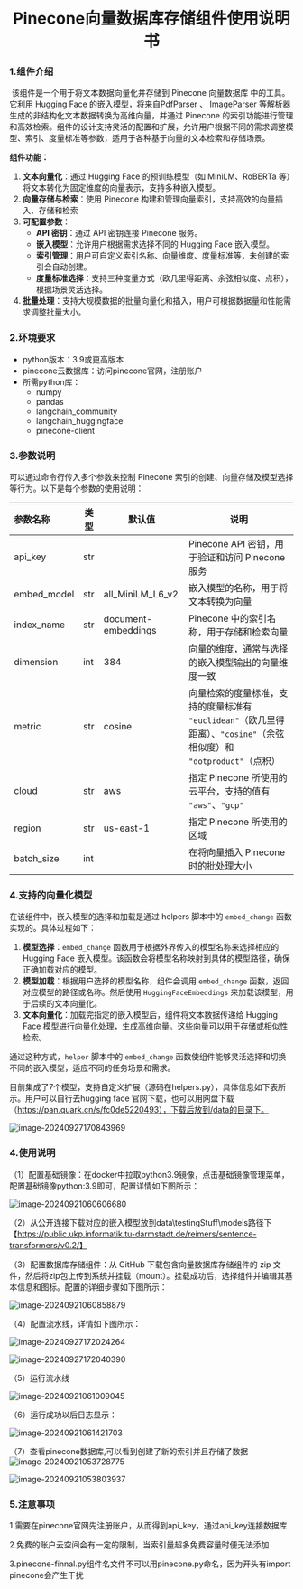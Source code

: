 # <center>Pinecone向量数据库存储组件使用说明书



### 1.组件介绍

​		该组件是一个用于将文本数据向量化并存储到 Pinecone 向量数据库 中的工具。它利用 Hugging Face 的嵌入模型，将来自PdfParser 、 ImageParser 等解析器⽣成的非结构化文本数据转换为高维向量，并通过 Pinecone 的索引功能进行管理和高效检索。组件的设计支持灵活的配置和扩展，允许用户根据不同的需求调整模型、索引、度量标准等参数，适用于各种基于向量的文本检索和存储场景。

**组件功能：**

1. **文本向量化**：通过 Hugging Face 的预训练模型（如 MiniLM、RoBERTa 等）将文本转化为固定维度的向量表示，支持多种嵌入模型。
2. **向量存储与检索**：使用 Pinecone 构建和管理向量索引，支持高效的向量插入、存储和检索
3. **可配置参数**：
   - **API 密钥**：通过 API 密钥连接 Pinecone 服务。
   - **嵌入模型**：允许用户根据需求选择不同的 Hugging Face 嵌入模型。
   - **索引管理**：用户可自定义索引名称、向量维度、度量标准等，未创建的索引会自动创建。
   - **度量标准选择**：支持三种度量方式（欧几里得距离、余弦相似度、点积），根据场景灵活选择。
4. **批量处理**：支持大规模数据的批量向量化和插入，用户可根据数据量和性能需求调整批量大小。

### 2.环境要求

- python版本：3.9或更高版本
- pinecone云数据库：访问pinecone官网，注册账户
- 所需python库：
  - numpy
  - pandas
  - langchain_community
  - langchain_huggingface
  - pinecone-client

### 3.参数说明

可以通过命令行传入多个参数来控制 Pinecone 索引的创建、向量存储及模型选择等行为。以下是每个参数的使用说明：

| 参数名称    | 类型 | 默认值              | 说明                                                         |
| :---------- | ---- | ------------------- | ------------------------------------------------------------ |
| api_key     | str  |                     | Pinecone API 密钥，用于验证和访问 Pinecone 服务              |
| embed_model | str  | all_MiniLM_L6_v2    | 嵌入模型的名称，用于将文本转换为向量                         |
| index_name  | str  | document-embeddings | Pinecone 中的索引名称，用于存储和检索向量                    |
| dimension   | int  | 384                 | 向量的维度，通常与选择的嵌入模型输出的向量维度一致           |
| metric      | str  | cosine              | 向量检索的度量标准，支持的度量标准有 `"euclidean"`（欧几里得距离）、`"cosine"`（余弦相似度）和 `"dotproduct"`（点积） |
| cloud       | str  | aws                 | 指定 Pinecone 所使用的云平台，支持的值有 `"aws"`、`"gcp"`    |
| region      | str  | us-east-1           | 指定 Pinecone 所使用的区域                                   |
| batch_size  | int  |                     | 在将向量插入 Pinecone 时的批处理大小                         |



### 4.支持的向量化模型

在该组件中，嵌入模型的选择和加载是通过 helpers 脚本中的 `embed_change` 函数实现的。具体过程如下：

1. **模型选择**：`embed_change` 函数用于根据外界传入的模型名称来选择相应的 Hugging Face 嵌入模型。该函数会将模型名称映射到具体的模型路径，确保正确加载对应的模型。
2. **模型加载**：根据用户选择的模型名称，组件会调用 `embed_change` 函数，返回对应模型的路径或名称。然后使用 `HuggingFaceEmbeddings` 来加载该模型，用于后续的文本向量化。
3. **文本向量化**：加载完指定的嵌入模型后，组件将文本数据传递给 Hugging Face 模型进行向量化处理，生成高维向量。这些向量可以用于存储或相似性检索。

通过这种方式，`helper` 脚本中的 `embed_change` 函数使组件能够灵活选择和切换不同的嵌入模型，适应不同的任务场景和需求。

​		目前集成了7个模型，支持自定义扩展（源码在helpers.py），具体信息如下表所示。用户可以自行去hugging face 官网下载，也可以用网盘下载（https://pan.quark.cn/s/fc0de5220493），下载后放到/data的目录下。

![image-20240927170843969](./pictures/image-20240927170843969.png)

### 4.使用说明

（1）配置基础镜像：在docker中拉取python3.9镜像，点击基础镜像管理菜单，配置基础镜像python:3.9即可，配置详情如下图所示：

![image-20240921060606680](./pictures/image-20240921060606680.png)

（2）从公开连接下载对应的嵌入模型放到data\testingStuff\models路径下【https://public.ukp.informatik.tu-darmstadt.de/reimers/sentence-transformers/v0.2/】

（3）配置数据库存储组件：从 GitHub 下载包含向量数据库存储组件的 zip ⽂件，然后将zip包上传到系统并挂载（mount）。挂载成功后，选择组件并编辑其基本信息和图标。配置的详细步骤如下图所示：

![image-20240921060858879](./pictures/image-20240921060858879.png)

（4）配置流水线，详情如下图所示：

![image-20240927172024264](./pictures/image-20240927172024264.png)

![image-20240927172040390](./pictures/image-20240927172040390.png)

（5）运行流水线

![image-20240921061009045](./pictures/image-20240921061009045.png)

（6）运行成功以后日志显示：

![image-20240921061421703](./pictures/image-20240921061421703.png)

（7）查看pinecone数据库,可以看到创建了新的索引并且存储了数据
![image-20240921053728775](./pictures/image-20240921053728775.png)

![image-20240921053803937](./pictures/image-20240921053803937.png)

### 5.注意事项

1.需要在pinecone官网先注册账户，从而得到api_key，通过api_key连接数据库

2.免费的账户云空间会有一定的限制，当索引量超多免费容量时便无法添加

3.pinecone-finnal.py组件名文件不可以用pinecone.py命名，因为开头有import pinecone会产生干扰